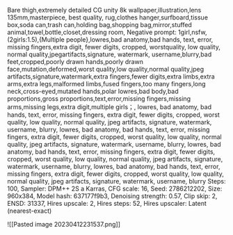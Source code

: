 Bare thigh,extremely detailed CG unity 8k wallpaper,illustration,lens 135mm,masterpiece, best quality,
rug,clothes hanger,surfboard,tissue box,soda can,trash can,holding bag,shopping bag,mirror,stuffed animal,towel,bottle,closet,dressing room,
Negative prompt: 1girl,nsfw,(2girls:1.5),{Multiple people},lowres,bad anatomy,bad hands, text, error, missing fingers,extra digit, fewer digits, cropped, worstquality, low quality, normal quality,jpegartifacts,signature, watermark, username,blurry,bad feet,cropped,poorly drawn hands,poorly drawn face,mutation,deformed,worst quality,low quality,normal quality,jpeg artifacts,signature,watermark,extra fingers,fewer digits,extra limbs,extra arms,extra legs,malformed limbs,fused fingers,too many fingers,long neck,cross-eyed,mutated hands,polar lowres,bad body,bad proportions,gross proportions,text,error,missing fingers,missing arms,missing legs,extra digit,multiple girls；, lowres, bad anatomy, bad hands, text, error, missing fingers, extra digit, fewer digits, cropped, worst quality, low quality, normal quality, jpeg artifacts, signature, watermark, username, blurry, lowres, bad anatomy, bad hands, text, error, missing fingers, extra digit, fewer digits, cropped, worst quality, low quality, normal quality, jpeg artifacts, signature, watermark, username, blurry, lowres, bad anatomy, bad hands, text, error, missing fingers, extra digit, fewer digits, cropped, worst quality, low quality, normal quality, jpeg artifacts, signature, watermark, username, blurry, lowres, bad anatomy, bad hands, text, error, missing fingers, extra digit, fewer digits, cropped, worst quality, low quality, normal quality, jpeg artifacts, signature, watermark, username, blurry
Steps: 100, Sampler: DPM++ 2S a Karras, CFG scale: 16, Seed: 2786212202, Size: 960x384, Model hash: 637177f9b3, Denoising strength: 0.57, Clip skip: 2, ENSD: 31337, Hires upscale: 2, Hires steps: 52, Hires upscaler: Latent (nearest-exact) 

![[Pasted image 20230412231537.png]]